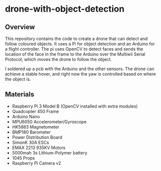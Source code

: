 # drone-with-object-detection

## Overview

This repository contains the code to create a drone that can detect and follow coloured objects. It uses a Pi for object detection and an Arduino for a flight controller. The pi uses OpenCV to detect faces and sends the location of the face in the frame to the Arduino over the Multiwii Serial Protocol, which moves the drone to follow the object.

I soldered up a pcb with the Arduino and the other sensors. The drone can achieve a stable hover, and right now the yaw is controlled based on where the object is.

## Materials

- Raspberry Pi 3 Model B (OpenCV installed with extra modules)
- Quadcopter 450 Frame
- Arduino Nano
- MPU6050 Accelerometer/Gyroscope
- HK5883 Magnetometer
- BMP180 Barometer
- Power Distribution Board
- SimonK 30A ESCs
- EMAX 2213 935KV Motors
- 5000mah 3s Lithium-Polymer battery
- 1045 Props
- Raspberry Pi Camera v2
